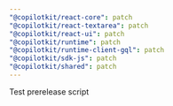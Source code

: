 ```yaml
---
"@copilotkit/react-core": patch
"@copilotkit/react-textarea": patch
"@copilotkit/react-ui": patch
"@copilotkit/runtime": patch
"@copilotkit/runtime-client-gql": patch
"@copilotkit/sdk-js": patch
"@copilotkit/shared": patch
---
```


Test prerelease script
